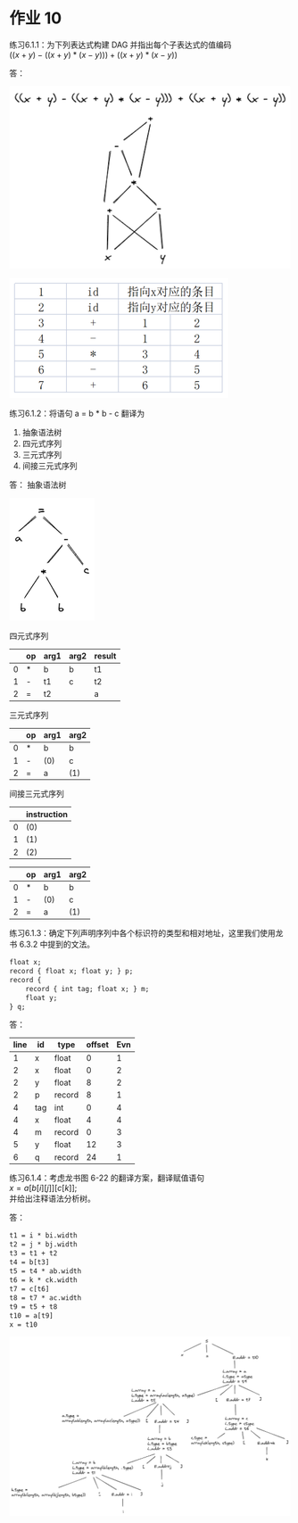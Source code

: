 # 作业 10

练习6.1.1：为下列表达式构建 DAG 并指出每个子表达式的值编码  
$((x + y) - ((x + y) * (x - y))) + ((x + y) * (x - y))$

答：

![compile-hm10-1](assets/compile-hm10-1.png)

![](assets/compile-hm10-2.png)

练习6.1.2：将语句 a = b * b - c 翻译为
1. 抽象语法树
2. 四元式序列
3. 三元式序列
4. 间接三元式序列

答：
抽象语法树

![](assets/compile-hm10-3.png)

四元式序列

|     | op  | arg1 | arg2 | result |
| --- | --- | ---- | ---- | ------ |
| 0   | *   | b    | b    | t1     |
| 1   | -   | t1   | c    | t2     |
| 2   | =   | t2   |      | a      |

三元式序列

|     | op  | arg1 | arg2 |
| --- | --- | ---- | ---- |
| 0   | *   | b    | b    |
| 1   | -   | (0)  | c    |
| 2   | =   | a    | (1)  |

间接三元式序列

|     | instruction |
| --- | ----------- |
| 0   | (0)         |
| 1   | (1)         |
| 2   | (2)         |

|     | op  | arg1 | arg2 |
| --- | --- | ---- | ---- |
| 0   | *   | b    | b    |
| 1   | -   | (0)  | c    |
| 2   | =   | a    | (1)  |

练习6.1.3：确定下列声明序列中各个标识符的类型和相对地址，这里我们使用龙书 6.3.2 中提到的文法。

```
float x;
record { float x; float y; } p;
record {
	record { int tag; float x; } m;
	float y;
} q;
```

答：

| line | id  | type   | offset | Evn |
| ---- | --- | ------ | ------ | --- |
| 1    | x   | float  | 0      | 1   |
| 2    | x   | float  | 0      | 2   |
| 2    | y   | float  | 8      | 2   |
| 2    | p   | record | 8      | 1   |
| 4    | tag | int    | 0      | 4   |
| 4    | x   | float  | 4      | 4   |
| 4    | m   | record | 0      | 3   |
| 5    | y   | float  | 12     | 3   |
| 6    | q   | record | 24     | 1   |

练习6.1.4：考虑龙书图 6-22 的翻译方案，翻译赋值语句  
$x = a[b[i][j]][c[k]];$  
并给出注释语法分析树。

答：

```
t1 = i * bi.width
t2 = j * bj.width
t3 = t1 + t2
t4 = b[t3]
t5 = t4 * ab.width
t6 = k * ck.width
t7 = c[t6]
t8 = t7 * ac.width
t9 = t5 + t8
t10 = a[t9]
x = t10
```

![compile-hm10-4](assets/compile-hm10-4.png)